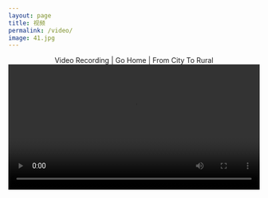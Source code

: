 ```yaml
---
layout: page
title: 视频
permalink: /video/
image: 41.jpg
---
```

<center>Video Recording | Go Home | From City To Rural

<video width="100%" style="display:block; margin: 0 auto;" controls>
  <source src="/vedio/train.mp4" type="video/mp4">
  <object data="/vedio/train.mp4" width="400" height="275">
  </object> 
</video>


<!--
<center>Video Recording | 挪威の城市森林 | Norwegian City Wood

<video width="100%" style="display:block; margin: 0 auto;" controls>
  <source src="/vedio/NorwegianWood.mp4" type="video/mp4">
  <object data="/vedio/NorwegianWood.mp4" width="400" height="275">
  </object> 
</video>
-->
